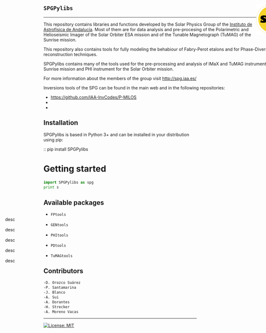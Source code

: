 <div style="width:800px">

<img src="SPGLOGO-LR.png" align="right" width=100px />

## `SPGPylibs`
--------------------------

This repository contains libraries and functions developed by the Solar Physics Group of the [Instituto de Astrofísica de Andalucía](https://www.iaa.es). Most of them are for data analysis and pre-procesing of the Polarimetric and Helioseismic Imager of the Solar Orbiter ESA mission and of the Tunable Magnetograph (TuMAG) of the Sunrise mission.

This repository also contains tools for fully modeling the behabiour of Fabry-Perot etalons and for Phase-Diversity  image reconstruction techniques.

SPGPylibs contains many of the tools used for the pre-processing and analysis of IMaX and TuMAG instruments of the Sunrise mission and PHI instrument for the Solar Orbiter mission.

For more information about the members of the group visit <http://spg.iaa.es/>

Inversions tools of the SPG can be found in the main web and in the following repositories:
- <https://github.com/IAA-InvCodes/P-MILOS>
- <Desire>
- <SIR>

</div>

Installation
------------

SPGPylibs is based in Python 3+ and can be installed in your distribution using pip:

::
    pip install SPGPylibs

Getting started
===============

```python
import SPGPylibs as spg
print s
```

Available packages
------------

- `FPtools`             <span style="float:right; width:45em;">desc</span> 
- `GENtools`             <span style="float:right; width:45em;">desc</span> 
- `PHItools`             <span style="float:right; width:45em;">desc</span> 
- `PDtools`             <span style="float:right; width:45em;">desc</span> 
- `TuMAGtools`             <span style="float:right; width:45em;">desc</span> 

Contributors
------------

	-D. Orozco Suárez
	-P. Santamarina
	-J. Blanco
    -A. Sui
    -A. Dorantes
    -H. Strecker
    -A. Moreno Vacas

----
[![License: MIT](https://img.shields.io/badge/License-MIT-yellow.svg)](https://opensource.org/licenses/MIT)